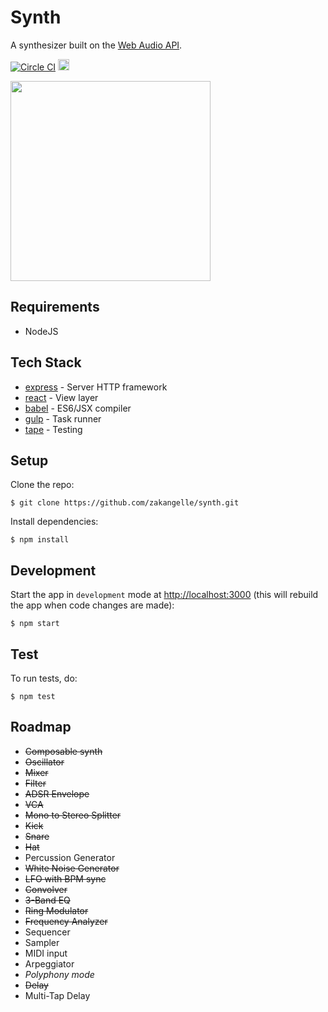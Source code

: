 # Synth

A synthesizer built on the [Web Audio API](https://developer.mozilla.org/en-US/docs/Web/API/Web_Audio_API).

[![Circle CI](https://circleci.com/gh/zakangelle/synth/tree/master.svg?style=svg)](https://circleci.com/gh/zakangelle/synth/tree/master)
<a href='https://coveralls.io/github/zakangelle/synth?branch=master'><img src='https://img.shields.io/coveralls/zakangelle/synth.svg?style=flat-square' alt='Coverage Status' height='18px' /></a>

<img src= 'http://i.imgur.com/AaNfuK5.jpg?1' width ='320px'>

## Requirements

+ NodeJS

## Tech Stack

* [express](http://expressjs.com/) - Server HTTP framework
* [react](https://facebook.github.io/react/) - View layer
* [babel](https://babeljs.io/) - ES6/JSX compiler
* [gulp](http://gulpjs.com/) - Task runner
* [tape](https://github.com/substack/tape) - Testing

## Setup

Clone the repo:

```
$ git clone https://github.com/zakangelle/synth.git
```

Install dependencies:

```
$ npm install
```

## Development

Start the app in `development` mode at [http://localhost:3000](http://localhost:3000) (this will rebuild the app when code changes are made):

```
$ npm start
```

## Test

To run tests, do:

```
$ npm test
```

## Roadmap

+ ~~Composable synth~~
+ ~~Oscillator~~
+ ~~Mixer~~
+ ~~Filter~~
+ ~~ADSR Envelope~~
+ ~~VCA~~
+ ~~Mono to Stereo Splitter~~
+ ~~Kick~~
+ ~~Snare~~
+ ~~Hat~~
+ Percussion Generator
+ ~~White Noise Generator~~
+ ~~LFO with BPM sync~~
+ ~~Convolver~~
+ ~~3-Band EQ~~
+ ~~Ring Modulator~~
+ ~~Frequency Analyzer~~
+ Sequencer
+ Sampler
+ MIDI input
+ Arpeggiator
+ *Polyphony mode*
+ ~~Delay~~
+ Multi-Tap Delay
